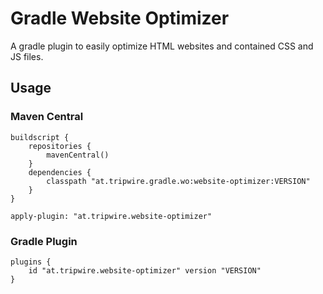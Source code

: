 # Gradle Website Optimizer
A gradle plugin to easily optimize HTML websites and contained CSS and JS files.


## Usage

### Maven Central

```
buildscript {
    repositories {
        mavenCentral()
    }
    dependencies {
        classpath "at.tripwire.gradle.wo:website-optimizer:VERSION"
    }
}

apply-plugin: "at.tripwire.website-optimizer"
```

### Gradle Plugin

```
plugins {
	id "at.tripwire.website-optimizer" version "VERSION"
}
```
